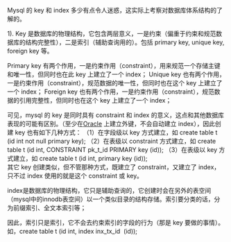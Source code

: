 Mysql 的 key 和 index 多少有点令人迷惑，这实际上考察对数据库体系结构的了解的。  

1). Key 是数据库的物理结构，它包含两层意义，一是约束（偏重于约束和规范数据库的结构完整性），二是索引（辅助查询用的）。包括 primary key, unique key, foreign key 等。  

Primary key 有两个作用，一是约束作用（constraint），用来规范一个存储主键和唯一性，但同时也在此 key 上建立了一个 index；
Unique key 也有两个作用，一是约束作用（constraint），规范数据的唯一性，但同时也在这个 key 上建立了一个 index；
Foreign key 也有两个作用，一是约束作用（constraint），规范数据的引用完整性，但同时也在这个 key 上建立了一个 index；

可见，mysql 的 key 是同时具有 constraint 和 index 的意义，这点和其他数据库表现的可能有区别。（至少在[Oracle](http://lib.csdn.net/base/oracle "Oracle 知识库") 上建立外键，不会自动建立 index），因此创建 key 也有如下几种方式：
（1）在字段级以 key 方式建立，如 create table t (id int not null primary key);
（2）在表级以 constraint 方式建立，如 create table t (id int, CONSTRAINT pk_t_id PRIMARY key (id));
（3）在表级以 key 方式建立，如 create table t (id int, primary key (id));  
其它 key 创建类似，但不管那种方式，既建立了 constraint，又建立了 index，只不过 index 使用的就是这个 constraint 或 key。
  
index是数据库的物理结构，它只是辅助查询的，它创建时会在另外的表空间（mysql中的innodb表空间）以一个类似目录的结构存储。索引要分类的话，分为前缀索引、全文本索引等；

因此，索引只是索引，它不会去约束索引的字段的行为（那是 key 要做的事情）。  
如，create table t (id int, index inx_tx_id  (id));